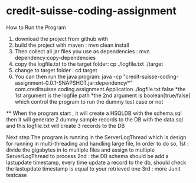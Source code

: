 # credit-suisse-coding-assignment
How to Run the Program
1. download the project from github with 
2. build the project with maven : mvn clean install
3. Then collect all jar files you use as dependencies : mvn dependency:copy-dependencies
4. copy the logfile.txt to the target folder: cp ./logfile.txt ./target
5. change to target folder : cd target
6. You can then run the java program: java -cp "credit-suisse-coding-assignment-0.0.1-SNAPSHOT.jar:dependency/*" com.creditsuisse.coding.assignment.Application ./logfile.txt false
 *the 1st argument is the  logfile path 
 *the 2nd argument is boolean[true/false] which control the program to run the dummy test case or not
 
 **
 When the program start , it will create a HSQLDB with the schema.sql
 then it will generate 2 dummy sample records to the DB with the data.sql
 and this logfile.txt will create 3 records to the DB
 
 Next step
 The program is running in the ServerLogThread which is design for running in multi-threading and handling large file,
 In order to do so, 
 1st : divide the gigabytes in to multiple files and assign to multiple ServerLogThread to process
 2nd : the DB schema should be add a lastupdate timestamp, every time update a record to the db, should check the lastupdate timestamp is equal to your retrieved one
 3rd : more Junit testcase
 
